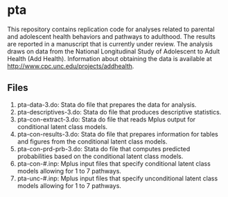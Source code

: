 # pta
This repository contains replication code for analyses related to parental and adolescent health behaviors and pathways to adulthood. The results are reported in a manuscript that is currently under review. The analysis draws on data from the National Longitudinal Study of Adolescent to Adult Health (Add Health). Information about obtaining the data is available at http://www.cpc.unc.edu/projects/addhealth.

## Files
1. pta-data-3.do: Stata do file that prepares the data for analysis.
2. pta-descriptives-3.do: Stata do file that produces descriptive statistics.
3. pta-con-extract-3.do: Stata do file that reads Mplus output for conditional latent class models.
4. pta-con-results-3.do: Stata do file that prepares information for tables and figures from the conditional latent class models.
5. pta-con-prd-prb-3.do: Stata do file that computes predicted probabilities based on the conditional latent class models.
6. pta-con-#.inp: Mplus input files that specify conditional latent class models allowing for 1 to 7 pathways.
7. pta-unc-#.inp: Mplus input files that specify unconditional latent class models allowing for 1 to 7 pathways.
